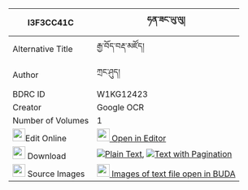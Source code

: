 |I3F3CC41C|ཧན་ཟང་ཡུ་ལུ། 
| --- | --- 
|Alternative Title |རྒྱ་བོད་བརྡ་མཛོད།
|Author| ཀྲང་ཤུད།
|BDRC ID | W1KG12423
|Creator | Google OCR
|Number of Volumes| 1
|<img width="25" src="https://img.icons8.com/color/25/000000/edit-property.png">Edit Online| [<img width="25" src="https://avatars.githubusercontent.com/u/45091458?s=200&v=4"> Open in Editor](http://editor.openpecha.org/I3F3CC41C)
|<img width="25" src="https://img.icons8.com/fluent/48/000000/download-2.png"/>  Download | [![](https://img.icons8.com/color/20/000000/txt.png)Plain Text](https://github.com/Openpecha/I3F3CC41C/releases/download/v2/hen_zang_yu_lu_plain_I3F3CC41C.zip), [![](https://img.icons8.com/color/20/000000/txt.png)Text with Pagination](https://github.com/Openpecha/I3F3CC41C/releases/download/v2/hen_zang_yu_lu_pages_I3F3CC41C.zip)
|<img width="25" src="https://img.icons8.com/plasticine/100/000000/pictures-folder.png"/>  Source Images | [<img width="25" src="https://library.bdrc.io/icons/BUDA-small.svg"> Images of text file open in BUDA](https://library.bdrc.io/show/bdr:W1KG12423)